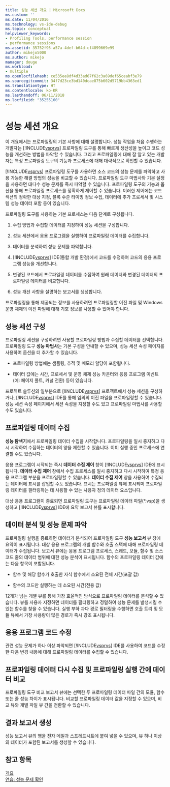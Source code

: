 ```yaml
---
title: 성능 세션 개요 | Microsoft Docs
ms.custom: ''
ms.date: 11/04/2016
ms.technology: vs-ide-debug
ms.topic: conceptual
helpviewer_keywords:
- Profiling Tools, performance session
- performance sessions
ms.assetid: 35752f95-a57a-4def-b64d-cf4899669e99
author: mikejo5000
ms.author: mikejo
manager: douge
ms.workload:
- multiple
ms.openlocfilehash: ce535ee8df4d33ad67f62c3a69def65ceabf3e79
ms.sourcegitcommit: 34f7d23ce3bd140dcae875b602d5719bb4363ed1
ms.translationtype: HT
ms.contentlocale: ko-KR
ms.lasthandoff: 06/11/2018
ms.locfileid: "35255160"
---
```

# <a name="performance-session-overview"></a>성능 세션 개요
이 개요에서는 프로파일링의 기본 사항에 대해 설명합니다. 성능 작업을 처음 수행하는 개발자는 [!INCLUDE[vsprvs](../code-quality/includes/vsprvs_md.md)] 프로파일링 도구를 통해 빠르게 생산성을 높이고 코드 성능을 개선하는 방법을 파악할 수 있습니다. 그리고 프로파일링에 대해 잘 알고 있는 개발자는 특정 프로파일링 도구의 기능과 프로세스에 대해 대략적으로 확인할 수 있습니다.  
  
 [!INCLUDE[vsprvs](../code-quality/includes/vsprvs_md.md)] 프로파일링 도구를 사용하면 소스 코드의 성능 문제를 파악하고 사용 가능한 해결 방법의 성능을 비교할 수 있습니다. 프로파일링 도구 마법사와 기본 설정을 사용하면 대다수 성능 문제를 즉시 파악할 수 있습니다. 프로파일링 도구의 기능과 옵션을 통해 프로파일링 프로세스를 정확하게 제어할 수 있습니다. 이러한 제어에는 코드 섹션의 정확한 대상 지정, 블록 수준 타이밍 정보 수집, 데이터에 추가 프로세서 및 시스템 성능 데이터 포함 등이 있습니다.  
  
 프로파일링 도구를 사용하는 기본 프로세스는 다음 단계로 구성됩니다.  
  
1.  수집 방법과 수집할 데이터를 지정하여 성능 세션을 구성합니다.  
  
2.  성능 세션에서 응용 프로그램을 실행하여 프로파일링 데이터를 수집합니다.  
  
3.  데이터를 분석하여 성능 문제를 파악합니다.  
  
4.  [!INCLUDE[vsprvs](../code-quality/includes/vsprvs_md.md)] IDE(통합 개발 환경)에서 코드를 수정하여 코드의 응용 프로그램 성능을 개선합니다.  
  
5.  변경된 코드에서 프로파일링 데이터를 수집하여 원래 데이터와 변경된 데이터의 프로파일링 데이터를 비교합니다.  
  
6.  성능 개선 사항을 설명하는 보고서를 생성합니다.  
  
 프로파일링을 통해 제공되는 정보를 사용하려면 프로파일링할 이진 파일 및 Windows 운영 체제의 이진 파일에 대해 기호 정보를 사용할 수 있어야 합니다.  
  
## <a name="configure-the-performance-session"></a>성능 세션 구성  
 프로파일링 세션을 구성하려면 사용할 프로파일링 방법과 수집할 데이터를 선택합니다. 프로파일링 도구 **성능 마법사**는 기본 구성을 안내할 수 있으며, 성능 세션 속성 페이지를 사용하여 옵션을 더 추가할 수 있습니다.  
  
-   프로파일링 방법에는 샘플링, 추적 및 메모리 할당이 포함됩니다.  
  
-   데이터 값에는 시간, 프로세서 및 운영 체제 성능 카운터와 응용 프로그램 이벤트(예: 페이지 폴트, 커널 전환) 등이 있습니다.  
  
 프로젝트 솔루션의 일부분으로 [!INCLUDE[vsprvs](../code-quality/includes/vsprvs_md.md)] 프로젝트에서 성능 세션을 구성하거나, [!INCLUDE[vsprvs](../code-quality/includes/vsprvs_md.md)] IDE를 통해 임의의 이진 파일을 프로파일링할 수 있습니다. 성능 세션 속성 페이지에서 세션 속성을 지정할 수도 있고 프로파일링 마법사를 사용할 수도 있습니다.  
  
## <a name="collect-profiling-data"></a>프로파일링 데이터 수집  
 **성능 탐색기**에서 프로파일링 데이터 수집을 시작합니다. 프로파일링을 일시 중지하고 다시 시작하여 수집하는 데이터의 양을 제한할 수 있습니다. 이미 실행 중인 프로세스에 연결할 수도 있습니다.  
  
 응용 프로그램이 시작되는 즉시 **데이터 수집 제어** 창이 [!INCLUDE[vsprvs](../code-quality/includes/vsprvs_md.md)] IDE에 표시됩니다. **데이터 수집 제어** 창에서 수집 프로세스를 일시 중지하고 다시 시작하여 특정 응용 프로그램 부분을 프로파일링할 수 있습니다. **데이터 수집 제어** 창을 사용하여 수집되는 데이터에 표시를 삽입할 수도 있습니다. 표시는 프로파일링 뷰에 표시되며 프로파일링 데이터를 필터링하는 데 사용할 수 있는 사용자 정의 데이터 요소입니다.  
  
 대상 응용 프로그램이 종료되면 프로파일링 도구는 프로파일링 데이터 파일(*.vsp)을 생성하고 [!INCLUDE[vsprvs](../code-quality/includes/vsprvs_md.md)] IDE에 요약 보고서 뷰를 표시합니다.  
  
## <a name="analyze-the-data-and-identify-performance-issues"></a>데이터 분석 및 성능 문제 파악  
 프로파일링 실행을 종료하면 데이터가 분석되어 프로파일링 도구 **성능 보고서** 뷰 창에 요약이 표시됩니다. 대상 응용 프로그램의 개별 함수와 호출 스택에 대해 프로파일링 데이터가 수집됩니다. 보고서 뷰에는 응용 프로그램 프로세스, 스레드, 모듈, 함수 및 소스 코드 줄의 데이터 범위에 대한 성능 분석이 표시됩니다. 함수의 프로파일링 데이터 값에는 다음 항목이 포함됩니다.  
  
-   함수 및 해당 함수가 호출한 자식 함수에서 소요된 전체 시간(포괄 값)  
  
-   함수의 코드만 실행하는 데 소요된 시간(전용 값)  
  
 12개가 넘는 개별 뷰를 통해 가장 효율적인 방식으로 프로파일링 데이터를 분석할 수 있습니다. 뷰를 사용자 지정하면 데이터를 필터링하고 정렬하여 성능 문제를 발생시킬 수 있는 함수를 찾을 수 있습니다. 실행 부하 과다 경로 필터링을 수행하면 호출 트리 및 모듈 뷰에서 가장 사용량이 많은 경로가 즉시 강조 표시됩니다.  
  
## <a name="modify-the-application-code"></a>응용 프로그램 코드 수정  
 관련 성능 문제가 하나 이상 파악되면 [!INCLUDE[vsprvs](../code-quality/includes/vsprvs_md.md)] IDE를 사용하여 코드를 수정한 다음 변경 내용에 대해 프로파일링 데이터를 수집할 수 있습니다.  
  
## <a name="collect-profiling-data-again-and-compare-the-data-between-the-profiling-runs"></a>프로파일링 데이터 다시 수집 및 프로파일링 실행 간에 데이터 비교  
 프로파일링 도구 비교 보고서 뷰에는 선택한 두 프로파일링 데이터 파일 간의 모듈, 함수 또는 줄 성능 차이가 표시됩니다. 비교할 프로파일링 데이터 값을 지정할 수 있으며, 비교 뷰와 개별 파일 뷰 간을 전환할 수 있습니다.  
  
## <a name="generate-a-report-of-the-results"></a>결과 보고서 생성  
 성능 보고서 뷰의 행을 전자 메일과 스프레드시트에 붙여 넣을 수 있으며, 뷰 하나 이상의 데이터가 포함된 보고서를 생성할 수 있습니다.  
  
## <a name="see-also"></a>참고 항목  
 [개요](../profiling/overviews-performance-tools.md)   
 [연습: 성능 문제 확인](../profiling/walkthrough-identifying-performance-problems.md)